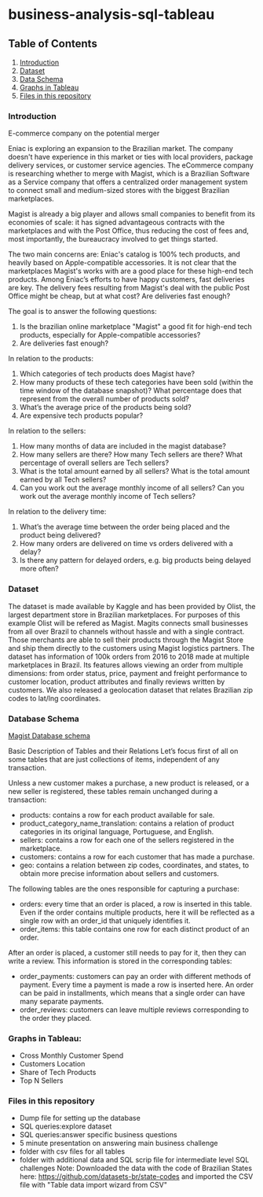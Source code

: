 # business-analysis-sql-tableau

## Table of Contents

1. [Introduction](#introduction)
2. [Dataset](#dataset)
3. [Data Schema](#Dataschema)
4. [Graphs in Tableau](#graphsintableau)
5. [Files in this repository](#filesinthisrepository)

### Introduction
E-commerce company on the potential merger 

Eniac is exploring an expansion to the Brazilian market. The company doesn't have experience in this market or ties with local providers, package delivery services, or customer service agencies. 
The eCommerce company is researching whether to merge with Magist, which is a Brazilian Software as a Service company that offers a centralized order management system to connect small and medium-sized stores with the biggest Brazilian marketplaces. 

Magist is already a big player and allows small companies to benefit from its economies of scale: it has signed advantageous contracts with the marketplaces and with the Post Office, thus reducing the cost of fees and, most importantly, the bureaucracy involved to get things started.

The two main concerns are:
Eniac's catalog is 100% tech products, and heavily based on Apple-compatible accessories. It is not clear that the marketplaces Magist's works with are a good place for these high-end tech products.
Among Eniac’s efforts to have happy customers, fast deliveries are key. The delivery fees resulting from Magist's deal with the public Post Office might be cheap, but at what cost? Are deliveries fast enough? 

The goal is to answer the following questions:
  1. Is the brazilian online marketplace "Magist" a good fit for high-end tech products, especially for Apple-compatible accessories?
  2. Are deliveries fast enough?

In relation to the products:

  1. Which categories of tech products does Magist have?
  2. How many products of these tech categories have been sold (within the time window of the database snapshot)? What percentage does that represent from the overall number of products sold?
  3. What’s the average price of the products being sold?
  4. Are expensive tech products popular?

In relation to the sellers:

  1. How many months of data are included in the magist database?
  2. How many sellers are there? How many Tech sellers are there? What percentage of overall sellers are Tech sellers?
  3. What is the total amount earned by all sellers? What is the total amount earned by all Tech sellers?
  4. Can you work out the average monthly income of all sellers? Can you work out the average monthly income of Tech sellers?

In relation to the delivery time:

  1. What’s the average time between the order being placed and the product being delivered?
  2. How many orders are delivered on time vs orders delivered with a delay?
  3. Is there any pattern for delayed orders, e.g. big products being delayed more often?

### Dataset
The dataset is made available by Kaggle and has been provided by Olist, the largest department store in Brazilian marketplaces. For purposes of this example Olist will be refered as Magist.
Magits connects small businesses from all over Brazil to channels without hassle and with a single contract. 
Those merchants are able to sell their products through the Magist Store and ship them directly to the customers using Magist logistics partners. 
The dataset has information of 100k orders from 2016 to 2018 made at multiple marketplaces in Brazil.
Its features allows viewing an order from multiple dimensions: from order status, price, payment and freight performance to customer location, product attributes and finally reviews written by customers. We also released a geolocation dataset that relates Brazilian zip codes to lat/lng coordinates.

### Database Schema
[Magist Database schema](https://github.com/lauraborel/business-analysis-sql-tableau/blob/main/EER_Magist.png)

Basic Description of Tables and their Relations
Let’s focus first of all on some tables that are just collections of items, independent of any transaction.

Unless a new customer makes a purchase, a new product is released, or a new seller is registered, these tables remain unchanged during a transaction:

* products: contains a row for each product available for sale.
* product_category_name_translation: contains a relation of product categories in its original language, Portuguese, and English.
* sellers: contains a row for each one of the sellers registered in the marketplace.
* customers:  contains a row for each customer that has made a purchase.
* geo: contains a relation between zip codes, coordinates, and states, to obtain more precise information about sellers and customers.

The following tables are the ones responsible for capturing a purchase:
* orders: every time that an order is placed, a row is inserted in this table. Even if the order contains multiple products, here it will be reflected as a single row with an order_id that uniquely identifies it.
* order_items: this table contains one row for each distinct product of an order.

After an order is placed, a customer still needs to pay for it, then they can write a review. This information is stored in the corresponding tables:

* order_payments: customers can pay an order with different methods of payment. Every time a payment is made a row is inserted here. An order can be paid in installments, which means that a single order can have many separate payments.
* order_reviews: customers can leave multiple reviews corresponding to the order they placed.

### Graphs in Tableau:
* Cross Monthly Customer Spend
* Customers Location
* Share of Tech Products
* Top N Sellers

### Files in this repository
* Dump file for setting up the database
* SQL queries:explore dataset
* SQL queries:answer specific business questions
* 5 minute presentation on answering main business challenge
* folder with csv files for all tables
* folder with additional data and SQL scrip file for intermediate level SQL challenges
Note: Downloaded the data with the code of Brazilian States here: https://github.com/datasets-br/state-codes and imported the CSV file with "Table data import wizard from CSV"
